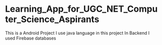 # Learning_App_for_UGC_NET_Computer_Science_Aspirants
This is a Android Project 
I use java language in this project 
In Backend I used Firebase databases 
